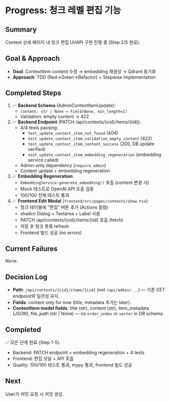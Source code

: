 # Progress: 청크 레벨 편집 기능

## Summary
Context 상세 페이지 내 청크 편집 UI/API 구현 진행 중 (Step 2/5 완료).

## Goal & Approach
- **Goal**: ContextItem content 수정 → embedding 재생성 → Qdrant 동기화
- **Approach**: TDD (Red→Green→Refactor) + Stepwise Implementation

## Completed Steps
1. ✅ **Backend Schema** (AdminContextItemUpdate):
   - `content: str | None = Field(None, min_length=1)`
   - Validation: empty content → 422
2. ✅ **Backend Endpoint** (PATCH /api/contexts/{cid}/items/{iid}):
   - 4/4 tests passing:
     - `test_update_context_item_not_found` (404)
     - `test_update_context_item_validation_empty_content` (422)
     - `test_update_context_item_content_success` (200, DB update verified)
     - `test_update_context_item_embedding_regeneration` (embedding service called)
   - Admin-only dependency (`require_admin`)
   - Content update + embedding regeneration
3. ✅ **Embedding Regeneration**:
   - `EmbeddingService.generate_embedding()` 호출 (content 변경 시)
   - Mock 테스트로 OpenAI API 호출 검증
   - 100/100 전체 테스트 통과
4. ✅ **Frontend Edit Modal** (`frontend/src/pages/contexts/show.tsx`):
   - 청크 테이블에 "편집" 버튼 추가 (Actions 컬럼)
   - shadcn Dialog + Textarea + Label 사용
   - PATCH /api/contexts/{cid}/items/{iid} 호출 (fetch)
   - 저장 후 청크 목록 refresh
   - Frontend 빌드 성공 (no errors)

## Current Failures
None.

## Decision Log
- **Path**: `/api/contexts/{cid}/items/{iid}` (not `/api/admin/...`) — 기존 GET endpoint와 일관성 유지.
- **Fields**: content only for now (title, metadata 추가는 later).
- **ContextItem model fields**: title (str), content (str), item_metadata (JSON), file_path (str | None) — no `order_index` or `vector` in DB schema.

## Completed
✅ 모든 단계 완료 (Step 1-5).
- Backend: PATCH endpoint + embedding regeneration + 4 tests
- Frontend: 편집 모달 + API 호출
- Quality: 100/100 테스트 통과, mypy 통과, frontend 빌드 성공

## Next
User가 커밋 요청 시 커밋 생성.
